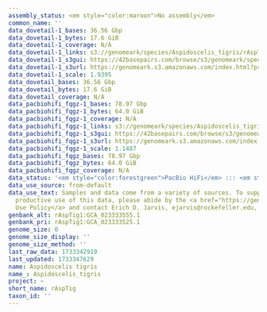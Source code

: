 ```yaml
---
assembly_status: <em style="color:maroon">No assembly</em>
common_name: ''
data_dovetail-1_bases: 36.56 Gbp
data_dovetail-1_bytes: 17.6 GiB
data_dovetail-1_coverage: N/A
data_dovetail-1_links: s3://genomeark/species/Aspidoscelis_tigris/rAspTig1/genomic_data/dovetail/<br>
data_dovetail-1_s3gui: https://42basepairs.com/browse/s3/genomeark/species/Aspidoscelis_tigris/rAspTig1/genomic_data/dovetail/
data_dovetail-1_s3url: https://genomeark.s3.amazonaws.com/index.html?prefix=species/Aspidoscelis_tigris/rAspTig1/genomic_data/dovetail/
data_dovetail-1_scale: 1.9395
data_dovetail_bases: 36.56 Gbp
data_dovetail_bytes: 17.6 GiB
data_dovetail_coverage: N/A
data_pacbiohifi_fqgz-1_bases: 78.97 Gbp
data_pacbiohifi_fqgz-1_bytes: 64.0 GiB
data_pacbiohifi_fqgz-1_coverage: N/A
data_pacbiohifi_fqgz-1_links: s3://genomeark/species/Aspidoscelis_tigris/rAspTig1/genomic_data/pacbio_hifi/<br>
data_pacbiohifi_fqgz-1_s3gui: https://42basepairs.com/browse/s3/genomeark/species/Aspidoscelis_tigris/rAspTig1/genomic_data/pacbio_hifi/
data_pacbiohifi_fqgz-1_s3url: https://genomeark.s3.amazonaws.com/index.html?prefix=species/Aspidoscelis_tigris/rAspTig1/genomic_data/pacbio_hifi/
data_pacbiohifi_fqgz-1_scale: 1.1487
data_pacbiohifi_fqgz_bases: 78.97 Gbp
data_pacbiohifi_fqgz_bytes: 64.0 GiB
data_pacbiohifi_fqgz_coverage: N/A
data_status: '<em style="color:forestgreen">PacBio HiFi</em> ::: <em style="color:forestgreen">Dovetail</em>'
data_use_source: from-default
data_use_text: Samples and data come from a variety of sources. To support fair and
  productive use of this data, please abide by the <a href="https://genome10k.soe.ucsc.edu/data-use-policies/">Data
  Use Policy</a> and contact Erich D. Jarvis, ejarvis@rockefeller.edu, with any questions.
genbank_alt: rAspTig1:GCA_023333555.1
genbank_pri: rAspTig1:GCA_023333525.1
genome_size: 0
genome_size_display: ''
genome_size_method: ''
last_raw_data: 1733342919
last_updated: 1733347629
name: Aspidoscelis tigris
name_: Aspidoscelis_tigris
project: ~
short_name: rAspTig
taxon_id: ''
---
```

